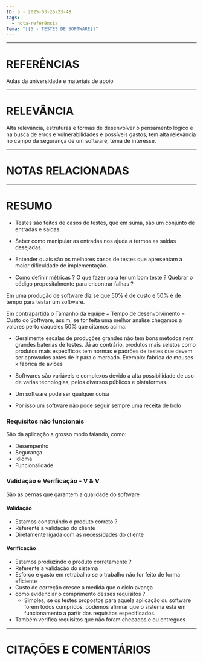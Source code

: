 ```yaml
---
ID: 5 - 2025-03-26-23-48
tags:
  - nota-referência
Tema: "[[5 - TESTES DE SOFTWARE]]"
---
```

---

# REFERÊNCIAS

Aulas da universidade e materiais de apoio  


---

# RELEVÂNCIA

Alta relevância, estruturas e formas de desenvolver o pensamento lógico e na busca de erros e vulnerabilidades e possíveis gastos, tem alta relevância no campo da segurança de um software, tema de interesse.

---
# NOTAS RELACIONADAS

---

# RESUMO

- Testes são feitos de casos de testes, que em suma, são um conjunto de entradas e saídas. 

- Saber como manipular as entradas nos ajuda a termos as saídas desejadas.

- Entender quais são os melhores casos de testes que apresentam a maior dificuldade de implementação. 

- Como definir métricas ? O que fazer para ter um bom teste ? Quebrar o código propositalmente para encontrar falhas ? 

Em uma produção de software diz se que 50% é de custo e 50% é de tempo para testar um software.

Em contrapartida o Tamanho da  equipe + Tempo de desenvolvimento = Custo do Software, assim, se for feita uma melhor analise chegamos a valores perto daqueles 50% que citamos acima. 

- Geralmente escalas de produções grandes não tem bons métodos nem grandes baterias de testes. Já ao contrário, produtos mais seletos como produtos mais específicos tem normas e padrões de testes que devem ser aprovados antes de ir para o mercado.
	Exemplo:
		fabrica de mouses x fábrica de aviões

- Softwares são variáveis e complexos devido a alta possibilidade de uso de varias tecnologias, pelos diversos públicos e plataformas.

- Um software pode ser qualquer coisa
- Por isso um software não pode seguir sempre uma receita de bolo
### Requisitos não funcionais 

São da aplicação a grosso modo falando, como:
- Desempenho 
- Segurança 
- Idioma 
- Funcionalidade 

### Validação e Verificação - V & V

São as pernas que garantem a qualidade do software

#### Validação 
- Estamos construindo o produto correto ?
- Referente a validação do cliente
- Diretamente ligada com as necessidades do cliente 
#### Verificação 
- Estamos produzindo o produto corretamente ?
- Referente a validação do sistema 
- Esforço e gasto em retrabalho se o trabalho não for feito de forma eficiente 
- Custo de correção cresce a medida que o ciclo avança 
- como evidenciar o comprimento desses requisitos ?
	- Simples, se os testes propostos para aquela aplicação ou software forem todos cumpridos, podemos afirmar que o sistema está em funcionamento a partir dos requisitos especificados.
- Também verifica requisitos que não foram checados e ou entregues



---

# CITAÇÕES E COMENTÁRIOS
